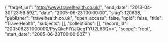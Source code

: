 {
  "target_url": "http://www.travelhealth.co.uk/", 
  "end_date": "2013-04-30T23:59:59Z", 
  "date": "2005-06-23T00:00:00", 
  "slug": 120638, 
  "publisher": "travelhealth.co.uk", 
  "open_access": false, 
  "npld": false, 
  "title": "TravelHealth", 
  "subjects": [], 
  "collections": [], 
  "record_id": "20050623T000000/PsyQkcFIY/JQegTYU2L63Q==", 
  "scope": "root", 
  "start_date": "2005-06-23T00:00:00Z"
}

